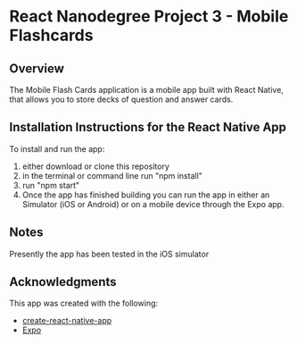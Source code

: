 # React Nanodegree Project 3 - Mobile Flashcards
## Overview
The Mobile Flash Cards application is a mobile app built with React Native, that allows you to store decks of question and answer cards.

## Installation Instructions for the React Native App
To install and run the app:
1. either download or clone this repository
2. in the terminal or command line run "npm install"
3. run "npm start"
4. Once the app has finished building you can run the app in either an Simulator (iOS or Android) or on a mobile device through the Expo app.

## Notes
Presently the app has been tested in the iOS simulator

## Acknowledgments
This app was created with the following:
- [create-react-native-app](https://github.com/react-community/create-react-native-app)
- [Expo](https://expo.io/)
